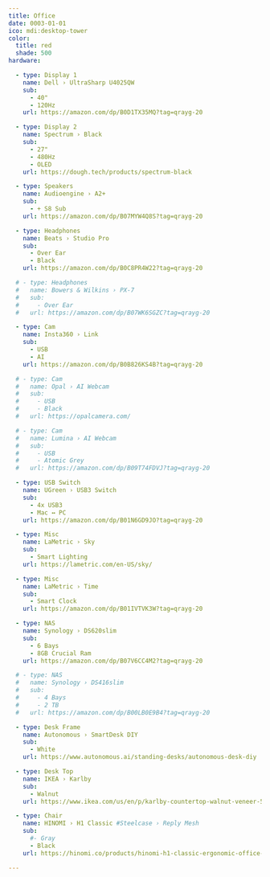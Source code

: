 ```yaml
---
title: Office
date: 0003-01-01
ico: mdi:desktop-tower
color:
  title: red
  shade: 500
hardware:

  - type: Display 1
    name: Dell › UltraSharp U4025QW
    sub:
      - 40"
      - 120Hz
    url: https://amazon.com/dp/B0D1TX35MQ?tag=qrayg-20

  - type: Display 2
    name: Spectrum › Black
    sub:
      - 27"
      - 480Hz
      - OLED
    url: https://dough.tech/products/spectrum-black

  - type: Speakers
    name: Audioengine › A2+
    sub:
      - + S8 Sub
    url: https://amazon.com/dp/B07MYW4Q8S?tag=qrayg-20

  - type: Headphones
    name: Beats › Studio Pro
    sub:
      - Over Ear
      - Black
    url: https://amazon.com/dp/B0C8PR4W22?tag=qrayg-20

  # - type: Headphones
  #   name: Bowers & Wilkins › PX-7
  #   sub:
  #     - Over Ear
  #   url: https://amazon.com/dp/B07WK6SGZC?tag=qrayg-20

  - type: Cam
    name: Insta360 › Link
    sub:
      - USB
      - AI
    url: https://amazon.com/dp/B0B826KS4B?tag=qrayg-20

  # - type: Cam
  #   name: Opal › AI Webcam
  #   sub:
  #     - USB
  #     - Black
  #   url: https://opalcamera.com/

  # - type: Cam
  #   name: Lumina › AI Webcam
  #   sub:
  #     - USB
  #     - Atomic Grey
  #   url: https://amazon.com/dp/B09T74FDVJ?tag=qrayg-20

  - type: USB Switch
    name: UGreen › USB3 Switch
    sub:
      - 4x USB3
      - Mac ↔ PC
    url: https://amazon.com/dp/B01N6GD9JO?tag=qrayg-20

  - type: Misc
    name: LaMetric › Sky
    sub:
      - Smart Lighting
    url: https://lametric.com/en-US/sky/

  - type: Misc
    name: LaMetric › Time
    sub:
      - Smart Clock
    url: https://amazon.com/dp/B01IVTVK3W?tag=qrayg-20

  - type: NAS
    name: Synology › DS620slim
    sub:
      - 6 Bays
      - 8GB Crucial Ram
    url: https://amazon.com/dp/B07V6CC4M2?tag=qrayg-20

  # - type: NAS
  #   name: Synology › DS416slim
  #   sub:
  #     - 4 Bays
  #     - 2 TB
  #   url: https://amazon.com/dp/B00LB0E9B4?tag=qrayg-20

  - type: Desk Frame
    name: Autonomous › SmartDesk DIY
    sub:
      - White
    url: https://www.autonomous.ai/standing-desks/autonomous-desk-diy

  - type: Desk Top
    name: IKEA › Karlby
    sub:
      - Walnut
    url: https://www.ikea.com/us/en/p/karlby-countertop-walnut-veneer-50335208/

  - type: Chair
    name: HINOMI › H1 Classic #Steelcase › Reply Mesh
    sub:
      #- Gray
      - Black
    url: https://hinomi.co/products/hinomi-h1-classic-ergonomic-office-chair

---
```


